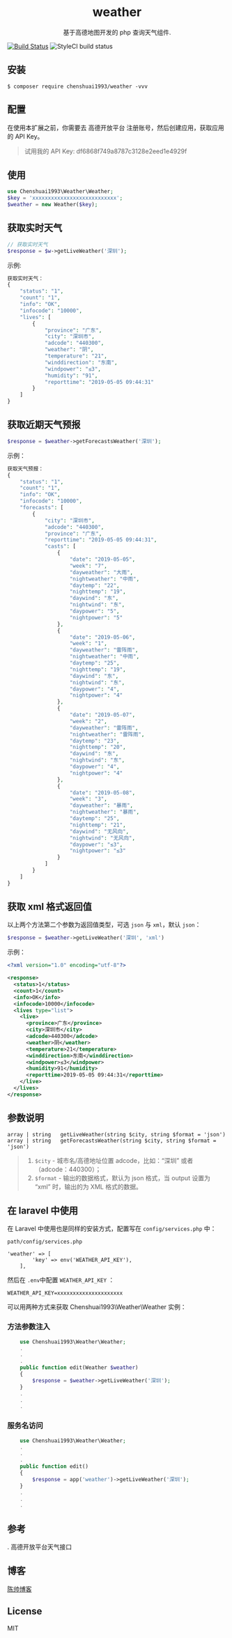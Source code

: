 <h1 align="center"> weather </h1>

<p align="center"> 基于高德地图开发的 php 查询天气组件.</p>

[![Build Status](https://travis-ci.org/chenshuai1993/weather.svg?branch=master)](https://travis-ci.org/chenshuai1993/weather)
![StyleCI build status](https://github.styleci.io/repos/184015253/shield)

## 安装

```shell
$ composer require chenshuai1993/weather -vvv
```

## 配置
在使用本扩展之前，你需要去 高德开放平台 注册账号，然后创建应用，获取应用的 API Key。
> 试用我的 API Key: df6868f749a8787c3128e2eed1e4929f

## 使用
```php
use Chenshuai1993\Weather\Weather;
$key = 'xxxxxxxxxxxxxxxxxxxxxxxxxxx';
$weather = new Weather($key);
```
## 获取实时天气
```php
// 获取实时天气
$response = $w->getLiveWeather('深圳');
```
示例:
```php
获取实时天气：
{
    "status": "1",
    "count": "1",
    "info": "OK",
    "infocode": "10000",
    "lives": [
        {
            "province": "广东",
            "city": "深圳市",
            "adcode": "440300",
            "weather": "阴",
            "temperature": "21",
            "winddirection": "东南",
            "windpower": "≤3",
            "humidity": "91",
            "reporttime": "2019-05-05 09:44:31"
        }
    ]
}
```

## 获取近期天气预报
```php
$response = $weather->getForecastsWeather('深圳');
```

示例：
```php
获取天气预报：
{
    "status": "1",
    "count": "1",
    "info": "OK",
    "infocode": "10000",
    "forecasts": [
        {
            "city": "深圳市",
            "adcode": "440300",
            "province": "广东",
            "reporttime": "2019-05-05 09:44:31",
            "casts": [
                {
                    "date": "2019-05-05",
                    "week": "7",
                    "dayweather": "大雨",
                    "nightweather": "中雨",
                    "daytemp": "22",
                    "nighttemp": "19",
                    "daywind": "东",
                    "nightwind": "东",
                    "daypower": "5",
                    "nightpower": "5"
                },
                {
                    "date": "2019-05-06",
                    "week": "1",
                    "dayweather": "雷阵雨",
                    "nightweather": "中雨",
                    "daytemp": "25",
                    "nighttemp": "19",
                    "daywind": "东",
                    "nightwind": "东",
                    "daypower": "4",
                    "nightpower": "4"
                },
                {
                    "date": "2019-05-07",
                    "week": "2",
                    "dayweather": "雷阵雨",
                    "nightweather": "雷阵雨",
                    "daytemp": "23",
                    "nighttemp": "20",
                    "daywind": "东",
                    "nightwind": "东",
                    "daypower": "4",
                    "nightpower": "4"
                },
                {
                    "date": "2019-05-08",
                    "week": "3",
                    "dayweather": "暴雨",
                    "nightweather": "暴雨",
                    "daytemp": "25",
                    "nighttemp": "21",
                    "daywind": "无风向",
                    "nightwind": "无风向",
                    "daypower": "≤3",
                    "nightpower": "≤3"
                }
            ]
        }
    ]
}

```

## 获取 xml 格式返回值
以上两个方法第二个参数为返回值类型，可选 `json` 与 `xml`，默认 `json`：
```php
$response = $weather->getLiveWeather('深圳', 'xml')
```
示例：
```xml
<?xml version="1.0" encoding="utf-8"?>

<response>
  <status>1</status>
  <count>1</count>
  <info>OK</info>
  <infocode>10000</infocode>
  <lives type="list">
    <live>
      <province>广东</province>
      <city>深圳市</city>
      <adcode>440300</adcode>
      <weather>阴</weather>  
      <temperature>21</temperature>
      <winddirection>东南</winddirection>
      <windpower>≤3</windpower>
      <humidity>91</humidity>
      <reporttime>2019-05-05 09:44:31</reporttime>
    </live>
  </lives>
</response>
```

## 参数说明
```$xslt
array | string   getLiveWeather(string $city, string $format = 'json')
array | string   getForecastsWeather(string $city, string $format = 'json')
```
> 1. `$city` - 城市名/高德地址位置 adcode，比如：“深圳” 或者（adcode：440300）；
> 2. `$format` - 输出的数据格式，默认为 json 格式，当 output 设置为 “xml” 时，输出的为 XML 格式的数据。

## 在 laravel 中使用
在 Laravel 中使用也是同样的安装方式，配置写在 `config/services.php` 中：
```$xslt
path/config/services.php

'weather' => [
        'key' => env('WEATHER_API_KEY'),
    ],
```
然后在 `.env`中配置 `WEATHER_API_KEY` ：
```$xslt
WEATHER_API_KEY=xxxxxxxxxxxxxxxxxxxxx
```
可以用两种方式来获取 Chenshuai1993\Weather\Weather 实例：
### 方法参数注入
```php
    use Chenshuai1993\Weather\Weather;
    .
    .
    .
    public function edit(Weather $weather) 
    {
        $response = $weather->getLiveWeather('深圳');
    }
    .
    .
    .
```

### 服务名访问
```php
    use Chenshuai1993\Weather\Weather;
    .
    .
    .
    public function edit() 
    {
        $response = app('weather')->getLiveWeather('深圳');
    }
    .
    .
    .
```

## 参考
. 高德开放平台天气接口

## 博客
[陈帅博客](www.imshuai.cn)

## License

MIT